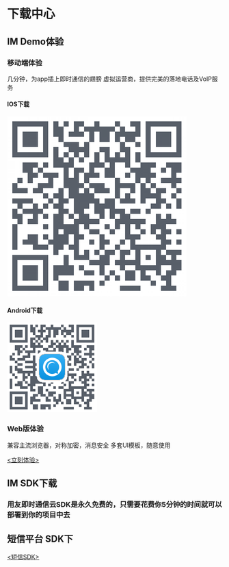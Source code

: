 # 下载中心

## IM Demo体验
### 移动端体验
几分钟，为app插上即时通信的翅膀
虚拟运营商，提供完美的落地电话及VoIP服务
#### IOS下载
![iosdemo](./image/iosdemo.png)
#### Android下载
![androiddemo](./image/androiddemo.png)
### Web版体验
兼容主流浏览器，对称加密，消息安全
多套UI模板，随意使用

[<立刻体验>](http://172.20.15.66/public/index.html "立刻体验")

## IM SDK下载
### 用友即时通信云SDK是永久免费的，只需要花费你5分钟的时间就可以部署到你的项目中去

[<IOS>](https://im.yonyou.com "IOSSDK")
[<Android>](https://im.yonyou.com "AndroidSDK")
[<WEB>](https://im.yonyou.com "WEBSDK")

## 短信平台 SDK下

[<短信SDK>](https://im.yonyou.com "短信SDK")
